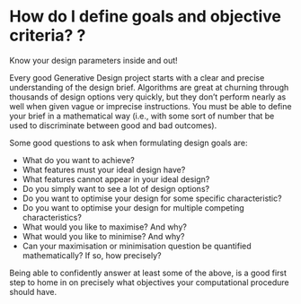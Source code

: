 # How do I define goals and objective criteria? ?
Know your design parameters inside and out!  

Every good Generative Design project starts with a clear and precise understanding of the design brief. Algorithms are great at churning through thousands of design options very quickly, but they don’t perform nearly as well when given vague or imprecise instructions. You must be able to define your brief in a mathematical way (i.e., with some sort of number that be used to discriminate between good and bad outcomes). 

Some good questions to ask when formulating design goals are: 

- What do you want to achieve?  
- What features must your ideal design have? 
- What features cannot appear in your ideal design? 
- Do you simply want to see a lot of design options? 
- Do you want to optimise your design for some specific characteristic? 
- Do you want to optimise your design for multiple competing characteristics? 
- What would you like to maximise? And why? 
- What would you like to minimise? And why? 
- Can your maximisation or minimisation question be quantified mathematically? If so, how precisely?

Being able to confidently answer at least some of the above, is a good first step to home in on precisely what objectives your computational procedure should have.
